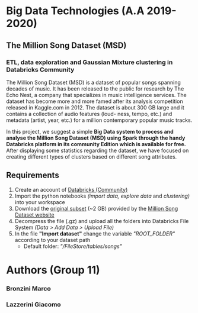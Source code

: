 # Big Data Technologies (A.A 2019-2020)
## The Million Song Dataset (MSD)
### ETL, data exploration and Gaussian Mixture clustering in Databricks Community
The Million Song Dataset (MSD) is a dataset of popular songs spanning decades of music. It has been released to the public for research by The Echo Nest, a company that specializes in music intelligence services. The dataset has become more and more famed after its analysis competition released in Kaggle.com in 2012. 
The dataset is about 300 GB large and it contains a collection of audio features (loud- ness, tempo, etc.) and metadata (artist, year, etc.) for a million contemporary popular music tracks.

In this project, we suggest a simple **Big Data system to process and analyse the Million Song Dataset (MSD) using Spark through the handy Databricks platform in its community Edition which is available for free.** After displaying some statistics regarding the dataset, we have focused on creating different types of clusters based on different song attributes.

## Requirements
1. Create an account of [Databricks (Community)](https://community.cloud.databricks.com/)
2. Import the python notebooks *(import data, explore data* and *clustering)* into your workspace
3. Download the [original subset](http://static.echonest.com/millionsongsubset_full.tar.gz) (~2 GB) provided by the [Million Song Dataset website](http://millionsongdataset.com/)
4. Decompress the file (.gz) and upload all the folders into Databricks File System *(Data > Add Data > Upload File)*
5. In the file **"Import dataset"** change the variable *"ROOT_FOLDER"* according to your dataset path 
    - Default folder: *"/FileStore/tables/songs"*

# Authors (Group 11)
### Bronzini Marco
### Lazzerini Giacomo

